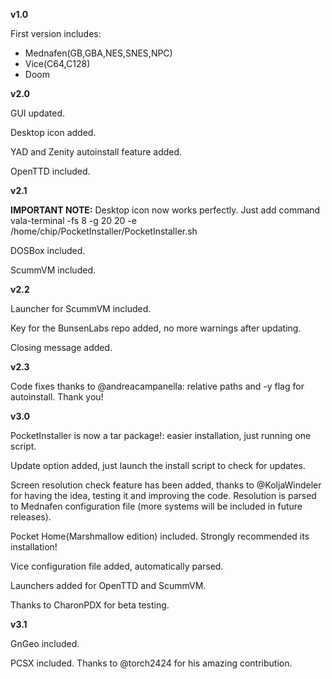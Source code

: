**v1.0**

First version includes:
  - Mednafen(GB,GBA,NES,SNES,NPC)
  - Vice(C64,C128)
  - Doom

**v2.0**

GUI updated.

Desktop icon added.

YAD and  Zenity autoinstall feature added.

OpenTTD included.

**v2.1**

**IMPORTANT NOTE:** Desktop icon now works perfectly. Just add command vala-terminal -fs 8 -g 20 20 -e /home/chip/PocketInstaller/PocketInstaller.sh

DOSBox included.

ScummVM included.

**v2.2**

Launcher for ScummVM included.

Key for the BunsenLabs repo added, no more warnings after updating.

Closing message added.

**v2.3**

Code fixes thanks to @andreacampanella: relative paths and -y flag for autoinstall. Thank you!

**v3.0**

PocketInstaller is now a tar package!: easier installation, just running one script.

Update option added, just launch the install script to check for updates.

Screen resolution check feature has been added, thanks to @KoljaWindeler for having the idea, testing it and improving the code. Resolution is parsed to Mednafen configuration file (more systems will be included in future releases).

Pocket Home(Marshmallow edition) included. Strongly recommended its installation!

Vice configuration file added, automatically parsed.

Launchers added for OpenTTD and ScummVM.

Thanks to CharonPDX for beta testing.


**v3.1**

GnGeo included.

PCSX included. Thanks to @torch2424 for his amazing contribution.
